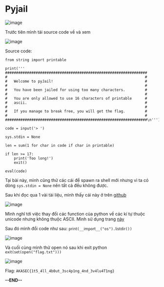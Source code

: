 # Pyjail

![image](https://github.com/anhshidou/akasecctf-2024/assets/81132394/c41d95ac-a711-427e-97c4-3954cc5975af)

Trước tiên mình tải source code về và xem

![image](https://github.com/anhshidou/akasecctf-2024/assets/81132394/1828a844-2804-436d-9c1f-47875d99cece)

Source code:
```
from string import printable

print('''
#################################################################
#                                                               #
#   Welcome to pyJail!                                          #
#                                                               #
#   You have been jailed for using too many characters.         #
#                                                               #
#   You are only allowed to use 16 characters of printable      #
#   ascii.                                                      #
#                                                               #
#   If you manage to break free, you will get the flag.         #
#                                                               #
#################################################################\n''')

code = input('> ')

sys.stdin = None

len = sum(1 for char in code if char in printable)

if len >= 17:
    print('Too long!')
    exit()

eval(code)

```
Tại bài này, mình cũng thử các cái để spawn ra shell mới nhưng vì ta có dòng `sys.stdin = None` nên tất cả đều không được.

Sau khi đọc qua 1 vài tài liệu, mình thấy cái này ở trên [github](https://github.com/salvatore-abello/python-ctf-cheatsheet)

![image](https://github.com/anhshidou/akasecctf-2024/assets/81132394/1c8d59a6-0d6d-4f24-bd25-281e716a3ed7)

Mình nghĩ tới việc thay đổi các function của python về các kí tự thuộc unicode nhưng không thuộc ASCII. Mình sử dụng trang [này](https://instafonts.io/font/math-sans-font)

Sau đó mình đổi code như sau: `𝗉𝗋𝗂𝗇𝗍(__𝗂𝗆𝗉𝗈𝗋𝗍__("os").𝗅𝗂𝗌𝗍𝖽𝗂𝗋())`

![image](https://github.com/anhshidou/akasecctf-2024/assets/81132394/9d473ca9-69ae-43bc-9ef8-84010ee9a426)

Và cuối cùng mình thử open nó sau khi exit python `𝖾𝗑𝗂𝗍(𝗌𝖾𝗍(𝗈𝗉𝖾𝗇("flag.txt")))`

![image](https://github.com/anhshidou/akasecctf-2024/assets/81132394/57bd2773-f151-43ce-ad7f-1204274c882a)

Flag: `AKASEC{1t5_4ll_4b0ut_3sc4p1ng_4nd_3v4lu4T1ng}`

**--END--**
